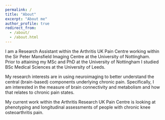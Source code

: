 ```yaml
---
permalink: /
title: "About"
excerpt: "About me"
author_profile: true
redirect_from: 
  - /about/
  - /about.html
---
```


I am a Research Assistant within the Arthritis UK Pain Centre working within the Sir Peter Mansfield Imaging Centre at the University of Nottingham. Prior to attaining my MSc and PhD at the University of Nottingham I studied BSc Medical Sciences at the University of Leeds.

My research interests are in using neuroimaging to better understand the central (brain-based) components underlying chronic pain. Specifically, I am interested in the measure of brain connectivity and metabolism and how that relates to chronic pain states.

My current work within the Arthritis Research UK Pain Centre is looking at phenotyping and longitudinal assessments of people with chronic knee osteoarthritis pain.
